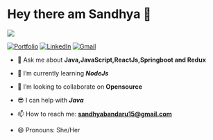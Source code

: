 <h1> Hey there am Sandhya 👋</h1>
<img src='./src/sandhya_banner.png'/> 
<p align="left">
   <a href="https://sandhya4207.github.io/MyPortfolio/"><img alt="Portfolio" src="https://img.shields.io/badge/-sandhya.co-black?style=flat-square&logo=squarespace&logoColor=white&link=https://mybio:sandhya.co/"></a>
   <a href="https://www.linkedin.com/in/sandhya-rekha-bandaru-40111620b/"><img alt="LinkedIn" src="https://img.shields.io/badge/-SandhyaRekha-black?style=flat-square&logo=Linkedin&logoColor=white&link=https://www.linkedin.com/in/sandhya-rekha-bandaru-40111620b/"></a>
   <a href="mailto:sandhyabandaru15@gmail.com"><img alt="Gmail" src="https://img.shields.io/badge/-sandhyabandaru15@gmail.com-black?style=flat-square&logo=Gmail&logoColor=white&link=mailto:sandhyabandaru15@gmail.com"></a>
</p>


- 💬 Ask me about **Java,JavaScript,ReactJs,Springboot and Redux**
- 🌱 I’m currently learning ***NodeJs***
- 👯 I’m looking to collaborate on **Opensource**
- 😎 I can help with ***Java***

- 📫 How to reach me: **sandhyabandaru15@gmail.com**
- 😄 Pronouns: She/Her
<!--- ⚡ Fun fact: ... -->

